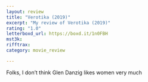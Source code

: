 ```yaml
---
layout: review
title: "Verotika (2019)"
excerpt: "My review of Verotika (2019)"
rating: "1.0"
letterboxd_url: https://boxd.it/1n0FBH
mst3k: 
rifftrax: 
category: movie_review

---
```


Folks, I don’t think Glen Danzig likes women very much